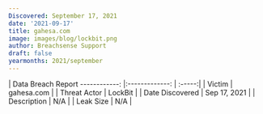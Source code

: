```yaml
---
Discovered: September 17, 2021
date: '2021-09-17'
title: gahesa.com
image: images/blog/lockbit.png
author: Breachsense Support
draft: false
yearmonths: 2021/september
---
```



| Data Breach Report
------------:   |:-------------:    | :-----:|
| Victim    | gahesa.com      | 
| Threat Actor    | LockBit      | 
| Date Discovered    | Sep 17, 2021      | 
| Description    | N/A      | 
| Leak Size    | N/A      | 

